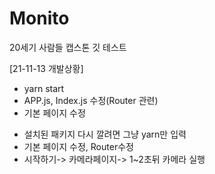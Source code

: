 # Monito

20세기 사람들 캡스톤
깃 테스트

[21-11-13 개발상황]

<ul>
<li>yarn start</li>
<li>APP.js, Index.js 수정(Router 관련)</li>
<li>기본 페이지 수정</li>
</ul>
<ul>
<li>설치된 패키지 다시 깔려면 그냥 yarn만 입력</li>
<li>기본 페이지 수정, Router수정</li>
<li>시작하기-> 카메라페이지-> 1~2초뒤 카메라 실행</li>
</ul>
